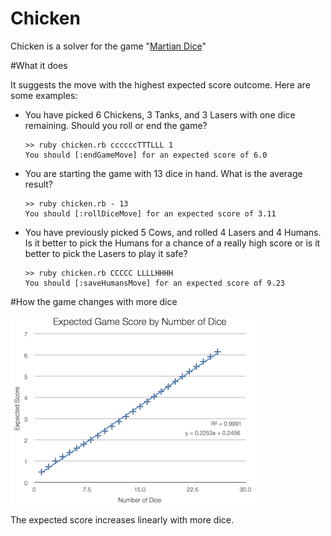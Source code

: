 Chicken
=====================

Chicken is a solver for the game "[Martian Dice][md]"

#What it does

It suggests the move with the highest expected score outcome. Here are some examples:

*	You have picked 6 Chickens, 3 Tanks, and 3 Lasers with one dice remaining.
	Should you roll or end the game?
	
		>> ruby chicken.rb ccccccTTTLLL 1
		You should [:endGameMove] for an expected score of 6.0
	
*	You are starting the game with 13 dice in hand. 
	What is the average result?
	
		>> ruby chicken.rb - 13
		You should [:rollDiceMove] for an expected score of 3.11

*	You have previously picked 5 Cows, and rolled 4 Lasers and 4 Humans.
	Is it better to pick the Humans for a chance of a really high score or is it better to pick the Lasers to play it safe?

		>> ruby chicken.rb CCCCC LLLLHHHH
		You should [:saveHumansMove] for an expected score of 9.23

#How the game changes with more dice 

![Expected Game Score by Number of Dice](graph.png "Expected Game Score by Number of Dice")

The expected score increases linearly with more dice.

[md]: http://boardgamegeek.com/boardgame/99875/martian-dice  "Martian Dice"

